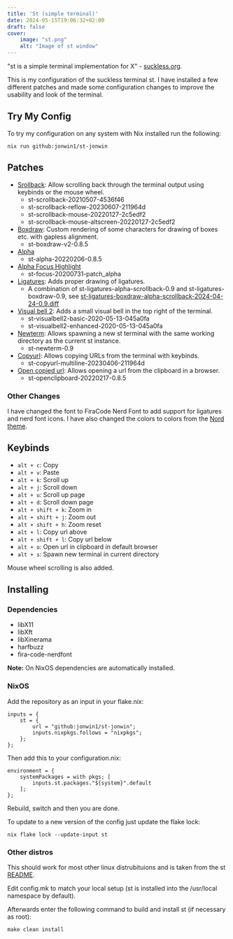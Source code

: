 ```yaml
---
title: 'St (simple terminal)'
date: 2024-05-15T19:06:32+02:00
draft: false
cover:
    image: "st.png"
    alt: "Image of st window"
---
```


"st is a simple terminal implementation for X" - [suckless.org](https://st.suckless.org/).

This is my configuration of the suckless terminal st. I have installed a few 
different patches and made some configuration changes to improve the usability
and look of the terminal. 

## Try My Config

To try my configuration on any system with Nix installed run the following:

    nix run github:jonwin1/st-jonwin

## Patches

- [Srollback](https://st.suckless.org/patches/scrollback/): Allow scrolling back
through the terminal output using keybinds or the mouse wheel.
    - st-scrollback-20210507-4536f46
    - st-scrollback-reflow-20230607-211964d
    - st-scrollback-mouse-20220127-2c5edf2
    - st-scrollback-mouse-altscreen-20220127-2c5edf2
- [Boxdraw](https://st.suckless.org/patches/boxdraw/): Custom rendering of some
characters for drawing of boxes etc. with gapless alignment.
    - st-boxdraw-v2-0.8.5
- [Alpha](https://st.suckless.org/patches/alpha/)
    - st-alpha-20220206-0.8.5
- [Alpha Focus Highlight](https://st.suckless.org/patches/alpha_focus_highlight/)
    - st-focus-20200731-patch_alpha
- [Ligatures](https://st.suckless.org/patches/ligatures/): Adds proper drawing of ligatures.
    - A combination of st-ligatures-alpha-scrollback-0.9
    and st-ligatures-boxdraw-0.9, see [st-ligatures-boxdraw-alpha-scrollback-2024-04-24-0.9.diff](https://github.com/jonwin1/st-jonwin/blob/main/patches/st-ligatures-boxdraw-alpha-scrollback-2024-04-24-0.9.diff)
- [Visual bell 2](https://st.suckless.org/patches/visualbell2/): Adds a small 
visual bell in the top right of the terminal.
    - st-visualbell2-basic-2020-05-13-045a0fa
    - st-visualbell2-enhanced-2020-05-13-045a0fa
- [Newterm](https://st.suckless.org/patches/newterm/): Allows spawning a new st
terminal with the same working directory as the current st instance.
    - st-newterm-0.9
- [Copyurl](https://st.suckless.org/patches/copyurl/): Allows copying URLs from
the terminal with keybinds.
    - st-copyurl-multiline-20230406-211964d
- [Open copied url](https://st.suckless.org/patches/open_copied_url/): Allows opening
a url from the clipboard in a browser.
    - st-openclipboard-20220217-0.8.5

### Other Changes

I have changed the font to FiraCode Nerd Font to add support for ligatures and
nerd font icons. I have also changed the colors to colors from the [Nord theme](https://www.nordtheme.com/).

## Keybinds

- `alt + c`: Copy
- `alt + v`: Paste
- `alt + k`: Scroll up
- `alt + j`: Scroll down
- `alt + u`: Scroll up page
- `alt + d`: Scroll down page
- `alt + shift + k`: Zoom in
- `alt + shift + j`: Zoom out
- `alt + shift + h`: Zoom reset
- `alt + l`: Copy url above
- `alt + shift + l`: Copy url below
- `alt + o`: Open url in clipboard in default browser
- `alt + s`: Spawn new terminal in current directory

Mouse wheel scrolling is also added.

## Installing

### Dependencies

- libX11
- libXft
- libXinerama
- harfbuzz
- fira-code-nerdfont

**Note:** On NixOS dependencies are automatically installed.

### NixOS

Add the repository as an input in your flake.nix:

    inputs = {
        st = {
            url = "github:jonwin1/st-jonwin";
            inputs.nixpkgs.follows = "nixpkgs";
        };
    };

Then add this to your configuration.nix:

    environment = {
        systemPackages = with pkgs; [
            inputs.st.packages."${system}".default
        ];
    };

Rebuild, switch and then you are done.

To update to a new version of the config just update the flake lock:

    nix flake lock --update-input st

### Other distros

This should work for most other linux distrubituions and is taken from the 
st [README](https://git.suckless.org/st/file/README.html).

Edit config.mk to match your local setup (st is installed into
the /usr/local namespace by default).

Afterwards enter the following command to build and install st (if
necessary as root):

    make clean install

